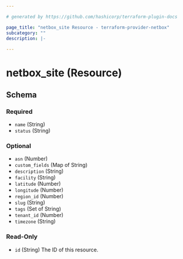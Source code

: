```yaml
---

# generated by https://github.com/hashicorp/terraform-plugin-docs

page_title: "netbox_site Resource - terraform-provider-netbox"
subcategory: ""
description: |-
  
---
```


# netbox_site (Resource)

<!-- schema generated by tfplugindocs -->

## Schema

### Required

- `name` (String)
- `status` (String)

### Optional

- `asn` (Number)
- `custom_fields` (Map of String)
- `description` (String)
- `facility` (String)
- `latitude` (Number)
- `longitude` (Number)
- `region_id` (Number)
- `slug` (String)
- `tags` (Set of String)
- `tenant_id` (Number)
- `timezone` (String)

### Read-Only

- `id` (String) The ID of this resource.


